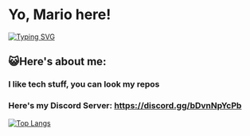 # Yo, Mario here!

[![Typing SVG](https://readme-typing-svg.demolab.com?font=Archivo+Black+&pause=1000&color=950000&width=435&lines=incrediblemarioweb.fpr.net)](https://git.io/typing-svg)
## 😺Here's about me:
### I like tech stuff, you can look my repos
### Here's my Discord Server: https://discord.gg/bDvnNpYcPb
[![Top Langs](https://github-readme-stats.vercel.app/api/top-langs/?username=mariocrazyy&layout=compact&theme=radical)](https://github.com/anuraghazra/github-readme-stats)
